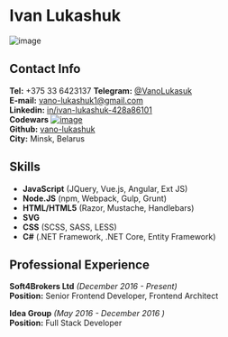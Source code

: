 # Ivan Lukashuk
![image](https://avatars0.githubusercontent.com/u/11165854?s=250&v=4)

## Contact Info
**Tel:** +375 33 6423137
**Telegram:** [@VanoLukasuk](https://t.me/VanoLukasuk)  
**E-mail:** vano-lukashuk1@gmail.com  
**Linkedin:** [in/ivan-lukashuk-428a86101](https://www.linkedin.com/in/ivan-lukashuk-428a86101)  
**Codewars** [![image](https://www.codewars.com/users/vano-lukashuk/badges/small)](https://www.codewars.com/users/vano-lukashuk)  
**Github:** [vano-lukashuk](https://github.com/vano-lukashuk)  
**City:** Minsk, Belarus

## Skills
- **JavaScript** (JQuery, Vue.js, Angular, Ext JS)
- **Node.JS** (npm, Webpack, Gulp, Grunt)
- **HTML/HTML5** (Razor, Mustache, Handlebars)
- **SVG**
- **CSS** (SCSS, SASS, LESS)
- **C#** (.NET Framework, .NET Core, Entity Framework)

## Professional Experience
**Soft4Brokers Ltd** *(December 2016 - Present)*  
**Position:** Senior Frontend Developer, Frontend Architect
 
**Idea Group** *(May 2016 - December 2016 )*  
**Position:** Full Stack Developer 
